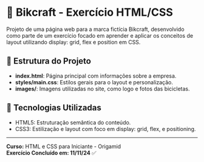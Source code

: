 # 🎥 Bikcraft - Exercício HTML/CSS

Projeto de uma página web para a marca fictícia Bikcraft, desenvolvido como parte de um exercício focado em aprender e aplicar os conceitos de layout utilizando display: grid, flex e position em CSS.

## 📂 Estrutura do Projeto

- **index.html**: Página principal com informações sobre a empresa.
- **styles/main.css**: Estilos gerais para o layout e personalização.
- **images/**: Imagens utilizadas no site, como logo e fotos das bicicletas.

## 🔧 Tecnologias Utilizadas
- HTML5: Estruturação semântica do conteúdo.
- CSS3: Estilização e layout com foco em display: grid, flex, e positioning.

----

**Curso:** HTML e CSS para Iniciante - Origamid <br>
**Exercício Concluído em: 11/11/24** ✅
